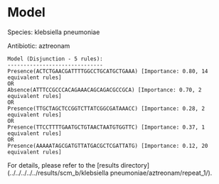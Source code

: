 
# Model

Species: klebsiella pneumoniae

Antibiotic: aztreonam

```
Model (Disjunction - 5 rules):
------------------------------
Presence(ACTCTGAACGATTTTGGCCTGCATGCTGAAA) [Importance: 0.80, 14 equivalent rules]
OR
Absence(ATTTCCGCCCACAGAAACAGCAGACGCCGCA) [Importance: 0.70, 2 equivalent rules]
OR
Presence(TTGCTAGCTCCGGTCTTATCGGCGATAAACC) [Importance: 0.28, 2 equivalent rules]
OR
Presence(TTCCTTTTGAATGCTGTAACTAATGTGGTTC) [Importance: 0.37, 1 equivalent rules]
OR
Presence(AAAAATAGCGATGTTATGACGCTCGATTATG) [Importance: 0.12, 20 equivalent rules]

```

For details, please refer to the [results directory](../../../../../results/scm_b/klebsiella pneumoniae/aztreonam/repeat_1/).

